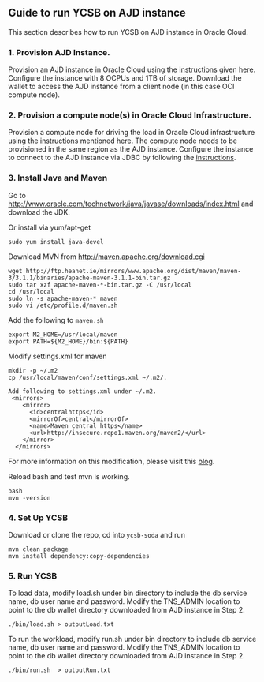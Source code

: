## Guide to run YCSB on AJD instance

This section describes how to run YCSB on AJD instance in Oracle Cloud.

### 1. Provision AJD Instance.

Provision an AJD instance in Oracle Cloud using the [instructions](https://docs.oracle.com/en/cloud/paas/autonomous-json-database/) given [here](https://docs.oracle.com/en/cloud/paas/autonomous-json-database/).
Configure the instance with 8 OCPUs and 1TB of storage. Download the wallet to access the AJD instance from a client node (in this case OCI compute node). 


### 2. Provision a compute node(s) in Oracle Cloud Infrastructure.   

Provision a compute node for driving the load in Oracle Cloud infrastructure using the [instructions](https://docs.oracle.com/en-us/iaas/Content/Compute/Tasks/launchinginstance.htm#Creating_an_Instance) mentioned [here](https://docs.oracle.com/en-us/iaas/Content/Compute/Tasks/launchinginstance.htm#Creating_an_Instance).
The compute node needs to be provisioned in the same region as the AJD instance. Configure the instance to connect to the AJD instance via JDBC by following the [instructions](https://docs.oracle.com/en/cloud/paas/autonomous-database/adbsa/connect-jdbc-thin-wallet.html#GUID-5ED3C08C-1A84-4E5A-B07A-A5114951AA9E).

### 3. Install Java and Maven

Go to http://www.oracle.com/technetwork/java/javase/downloads/index.html and download the JDK.

Or install via yum/apt-get

    sudo yum install java-devel

Download MVN from http://maven.apache.org/download.cgi

    wget http://ftp.heanet.ie/mirrors/www.apache.org/dist/maven/maven-3/3.1.1/binaries/apache-maven-3.1.1-bin.tar.gz
    sudo tar xzf apache-maven-*-bin.tar.gz -C /usr/local
    cd /usr/local
    sudo ln -s apache-maven-* maven
    sudo vi /etc/profile.d/maven.sh

Add the following to `maven.sh`

    export M2_HOME=/usr/local/maven
    export PATH=${M2_HOME}/bin:${PATH}

Modify settings.xml for maven

    mkdir -p ~/.m2
    cp /usr/local/maven/conf/settings.xml ~/.m2/.
    
    Add following to settings.xml under ~/.m2.
     <mirrors>
        <mirror>
          <id>centralhttps</id>
          <mirrorOf>central</mirrorOf>
          <name>Maven central https</name>
          <url>http://insecure.repo1.maven.org/maven2/</url>
        </mirror>
      </mirrors>

For more information on this modification, please visit this [blog](https://blog.sonatype.com/central-repository-moving-to-https).

Reload bash and test mvn is working.

    bash
    mvn -version

### 4. Set Up YCSB

Download or clone the repo, cd into `ycsb-soda` and run

    mvn clean package
    mvn install dependency:copy-dependencies

### 5. Run YCSB

To load data, modify load.sh under bin directory to include the db service name, db user name and 
password. Modify the TNS_ADMIN location to point to the db wallet directory downloaded from AJD 
instance in Step 2.

    ./bin/load.sh > outputLoad.txt

To run the workload, modify run.sh under bin directory to include db service name, db user name and
password. Modify the TNS_ADMIN location to point to the db wallet directory downloaded from AJD 
instance in Step 2. 

    ./bin/run.sh  > outputRun.txt

